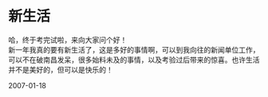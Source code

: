 # 新生活

哈，终于考完试啦，来向大家问个好！<br />
新一年我真的要有新生活了，这是多好的事情啊，可以到我向往的新闻单位工作，可以不在破南昌发呆，很多始料未及的事情，以及考验过后带来的惊喜。也许生活并不是美好的，但可以是快乐的！




2007-01-18